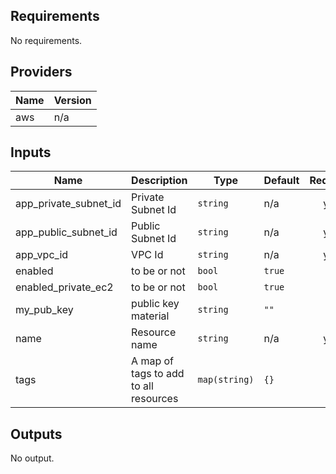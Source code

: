 ## Requirements

No requirements.

## Providers

| Name | Version |
|------|---------|
| aws | n/a |

## Inputs

| Name | Description | Type | Default | Required |
|------|-------------|------|---------|:--------:|
| app\_private\_subnet\_id | Private Subnet Id | `string` | n/a | yes |
| app\_public\_subnet\_id | Public Subnet Id | `string` | n/a | yes |
| app\_vpc\_id | VPC Id | `string` | n/a | yes |
| enabled | to be or not | `bool` | `true` | no |
| enabled\_private\_ec2 | to be or not | `bool` | `true` | no |
| my\_pub\_key | public key material | `string` | `""` | no |
| name | Resource name | `string` | n/a | yes |
| tags | A map of tags to add to all resources | `map(string)` | `{}` | no |

## Outputs

No output.
